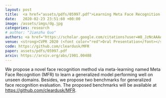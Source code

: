 ```yaml
---
layout: post
title:  <a href="assets/pdfs/05997.pdf">Learning Meta Face Recognition in Unseen Domains</a>
date:   2020-02-23 23:51:60 +00:00
image: /assets/imgs/dg.jpg
categories: research
# author: "Jianzhu Guo"
authors: <a href="https://scholar.google.com/citations?user=W8_JzNcAAAAJ"><strong><u>Jianzhu Guo</u></strong></a>, <a href="https://scholar.google.com/citations?user=1rbNk5oAAAAJ">Xiangyu Zhu</a>, <a href="https://www.linkedin.com/in/chenxu-zhao-b66844107/">Chenxu Zhao</a>, Dong Cao, <a href="https://scholar.google.com/citations?user=cuJ3QG8AAAAJ">Zhen Lei</a>, <a href="https://scholar.google.com/citations?user=Y-nyLGIAAAAJ">Stan Z. Li</a>
venue: <strong>CVPR 2020 (<font color="red">Oral Presentation</font></strong>, acceptance rate 5%)
code: https://github.com/cleardusk/MFR
paper: assets/pdfs/05997.pdf
arxiv: https://arxiv.org/abs/1901.00488
---
```


We propose a novel face recognition method via meta-learning named Meta Face Recognition (MFR) to learn a generalized model performing well on unseen domains. Besides, we propose two benchmarks for generalized face recognition evaluation. The proposed benchmarks will be available at <a href="https://github.com/cleardusk/MFR">https://github.com/cleardusk/MFR</a>.